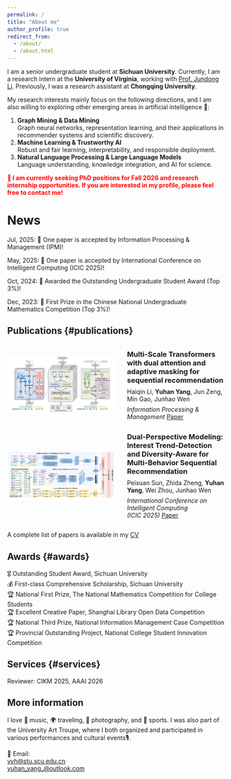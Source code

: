 ```yaml
---
permalink: /
title: "About me"
author_profile: true
redirect_from: 
  - /about/
  - /about.html
---
```


I am a senior undergraduate student at **Sichuan University**. Currently, I am a research intern at the **University of Virginia**, working with [Prof. Jundong Li](https://jundongli.github.io/). Previously, I was a research assistant at **Chongqing University**.

My research interests mainly focus on the following directions, and I am also willing to exploring other emerging areas in artificial intelligence 🙌:
1. **Graph Mining & Data Mining**  
Graph neural networks, representation learning, and their applications in recommender systems and scientific discovery.  
2. **Machine Learning & Trustworthy AI**  
Robust and fair learning, interpretability, and responsible deployment.  
3. **Natural Language Processing & Large Language Models**  
Language understanding, knowledge integration, and AI for science.

<span style="color:red; font-weight:bold;">
🚀 I am currently seeking PhD positions for Fall 2026 and research internship opportunities. If you are interested in my profile, please feel free to contact me!
</span>

News
======
Jul, 2025: 🎉 One paper is accepted by Information Processing & Management (IPM)!

May, 2025: 🎉 One paper is accepted by International Conference on Intelligent Computing (ICIC 2025)!

Oct, 2024: 🎉 Awarded the Outstanding Undergraduate Student Award (Top 3%)!

Dec, 2023: 🥇 First Prize in the Chinese National Undergraduate Mathematics Competition (Top 3%)!

## Publications {#publications}
<div style="display: flex; align-items: center; gap: 2em; max-width: 900px; margin: 0 auto; padding: 1em 0;">
  <div style="flex-shrink: 0; width: 250px;">
    <img src="images/ipm.png" alt="IPM Paper" style="width: 100%; height: auto; object-fit: cover; border-radius: 5px;">
  </div>
  <div style="flex-grow: 1; text-align: left;">
    <h3 style="margin-top: 0; margin-bottom: 0.5em;"><strong>Multi-Scale Transformers with dual attention and adaptive masking for sequential recommendation</strong></h3>
    <p style="margin: 0;">
      Haiqin Li, <strong>Yuhan Yang</strong>, Jun Zeng, Min Gao, Junhao Wen
    </p>
    <p style="margin: 0.5em 0 0;">
      <em>Information Processing & Management</em> <a href="_pages/ScaleRec.pdf">Paper</a>
    </p>
  </div>
</div>

<div style="display: flex; align-items: center; gap: 2em; max-width: 900px; margin: 0 auto; padding: 1em 0;">
  <div style="flex-shrink: 0; width: 250px;">
    <img src="images/ICIC.png" alt="ICIC Paper" style="width: 100%; height: auto; object-fit: cover; border-radius: 5px;">
  </div>
  <div style="flex-grow: 1; text-align: left;">
    <h3 style="margin-top: 0; margin-bottom: 0.5em;"><strong>Dual-Perspective Modeling: Interest Trend-Detection and 
Diversity-Aware for Multi-Behavior Sequential Recommendation</strong></h3>
    <p style="margin: 0;">
      Peixuan Sun, Zhida Zheng, <strong>Yuhan Yang</strong>, Wei Zhou, Junhao Wen
    </p>
    <p style="margin: 0.5em 0 0;">
      <em>International Conference on Intelligent Computing</em><br>
      <em>(ICIC 2025)</em> <a href="_pages/ICIC2025.pdf">Paper</a>
    </p>
  </div>
</div>

A complete list of papers is available in my [CV](/assets/CV_YuhanYang.pdf)



## Awards {#awards}
🎖 Outstanding Student Award, Sichuan University  
💰 First-class Comprehensive Scholarship, Sichuan University  
🏆 National First Prize, The National Mathematics Competition for College Students  
🏆 Excellent Creative Paper, Shanghai Library Open Data Competition  
🏆 National Third Prize, National Information Management Case Competition  
🏆 Provincial Outstanding Project, National College Student Innovation Competition  


## Services {#services}
Reviewer: CIKM 2025, AAAI 2026


## More information
I love 🎵 music, 🌍 traveling, 📸 photography, and 🏸 sports. I was also part of the University Art Troupe, where I both organized and participated in various performances and cultural events🎙️.

📧 Email:  
[yyh@stu.scu.edu.cn](mailto:yyh@stu.scu.edu.cn)  
[yuhan_yang_@outlook.com](mailto:yuhan_yang_@outlook.com)


